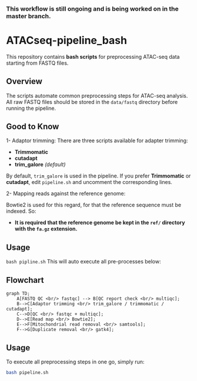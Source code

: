 ### This workflow is still ongoing and is being worked on in the master branch.

# ATACseq-pipeline_bash

This repository contains **bash scripts** for preprocessing ATAC-seq data starting from FASTQ files.

## Overview
The scripts automate common preprocessing steps for ATAC-seq analysis.  
All raw FASTQ files should be stored in the `data/fastq` directory before running the pipeline.

## Good to Know
1- Adaptor trimming:
There are three scripts available for adapter trimming:

- **Trimmomatic**
- **cutadapt**
- **trim_galore** *(default)*

By default, `trim_galore` is used in the pipeline.
If you prefer **Trimmomatic** or **cutadapt**, edit `pipeline.sh` and uncomment the corresponding lines.

2- Mapping reads against the reference genome:

Bowtie2 is used for this regard, for that the reference sequence must be indexed. So:
- **It is required that the reference genome be kept in the `ref/` directory with the `fa.gz` extension.**

## Usage
`bash pipline.sh`
This will auto execute all pre-processes below:

## Flowchart
```mermaid
graph TD;
    A[FASTQ QC <br/> fastqc] --> B[QC report check <br/> multiqc];
    B-->C[Adaptor trimming <br/> trim_galore / trimmomatic / cutadapt];
    C-->D[QC <br/> fastqc + multiqc];
    D-->E[Read map <br/> Bowtie2];
	E-->F[Mitochondrial read removal <br/> samtools];
	F-->G[Duplicate removal <br/> gatk4];
```

## Usage
To execute all preprocessing steps in one go, simply run:

```bash
bash pipeline.sh

